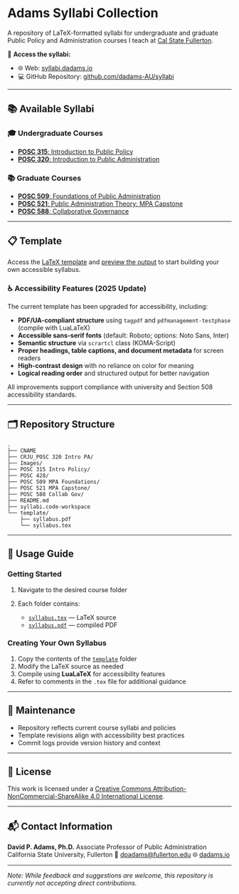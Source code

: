 # Adams Syllabi Collection

A repository of LaTeX-formatted syllabi for undergraduate and graduate Public Policy and Administration courses I teach at [Cal State Fullerton](https://fullerton.edu).

📍 **Access the syllabi:**

* 🌐 Web: [syllabi.dadams.io](https://syllabi.dadams.io)
* 💻 GitHub Repository: [github.com/dadams-AU/syllabi](https://github.com/dadams-AU/syllabi)

---

## 📚 Available Syllabi

### 🎓 Undergraduate Courses

* [**POSC 315**: Introduction to Public Policy](https://github.com/dadams-AU/syllabi/tree/main/POSC%20315%20Intro%20Policy)
* [**POSC 320**: Introduction to Public Administration](https://github.com/dadams-AU/syllabi/tree/main/CRJU_POSC%20320%20Intro%20PA)

### 📚 Graduate Courses

* [**POSC 509**: Foundations of Public Administration](https://github.com/dadams-AU/syllabi/tree/main/POSC%20509%20MPA%20Foundations)
* [**POSC 521**: Public Administration Theory: MPA Capstone](https://github.com/dadams-AU/syllabi/tree/main/POSC%20521%20MPA%20Capstone)
* [**POSC 588**: Collaborative Governance](https://github.com/dadams-AU/syllabi/tree/main/POSC%20588%20Collab%20Gov)

---

## 📋 Template

Access the [LaTeX template](https://github.com/dadams-AU/syllabi/tree/main/template) and [preview the output](https://raw.githubusercontent.com/dadams-AU/syllabi/main/template/syllabus.pdf) to start building your own accessible syllabus.

### ♿ Accessibility Features (2025 Update)

The current template has been upgraded for accessibility, including:

* **PDF/UA-compliant structure** using `tagpdf` and `pdfmanagement-testphase` (compile with LuaLaTeX)
* **Accessible sans-serif fonts** (default: Roboto; options: Noto Sans, Inter)
* **Semantic structure** via `scrartcl` class (KOMA-Script)
* **Proper headings, table captions, and document metadata** for screen readers
* **High-contrast design** with no reliance on color for meaning
* **Logical reading order** and structured output for better navigation

All improvements support compliance with university and Section 508 accessibility standards.

---

## 🗂️ Repository Structure

```
.
├── CNAME
├── CRJU_POSC 320 Intro PA/
├── Images/
├── POSC 315 Intro Policy/
├── POSC 428/
├── POSC 509 MPA Foundations/
├── POSC 521 MPA Capstone/
├── POSC 588 Collab Gov/
├── README.md
├── syllabi.code-workspace
└── template/
    ├── syllabus.pdf
    └── syllabus.tex
```

---

## 📖 Usage Guide

### Getting Started

1. Navigate to the desired course folder
2. Each folder contains:

   * [`syllabus.tex`](https://github.com/dadams-AU/syllabi/tree/main/template/syllabus.tex) — LaTeX source
   * [`syllabus.pdf`](https://raw.githubusercontent.com/dadams-AU/syllabi/main/template/syllabus.pdf) — compiled PDF

### Creating Your Own Syllabus

1. Copy the contents of the [`template`](https://github.com/dadams-AU/syllabi/tree/main/template) folder
2. Modify the LaTeX source as needed
3. Compile using **LuaLaTeX** for accessibility features
4. Refer to comments in the `.tex` file for additional guidance

---

## 🔄 Maintenance

* Repository reflects current course syllabi and policies
* Template revisions align with accessibility best practices
* Commit logs provide version history and context

---

## 📄 License

This work is licensed under a [Creative Commons Attribution-NonCommercial-ShareAlike 4.0 International License](http://creativecommons.org/licenses/by-nc-sa/4.0/).

---

## 📬 Contact Information

**David P. Adams, Ph.D.**
Associate Professor of Public Administration
California State University, Fullerton
📧 [dpadams@fullerton.edu](mailto:dpadams@fullerton.edu)
🌐 [dadams.io](https://dadams.io)

---

*Note: While feedback and suggestions are welcome, this repository is currently not accepting direct contributions.*
